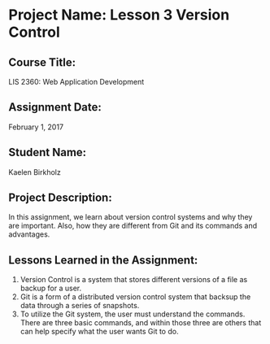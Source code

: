 # Project Name:  Lesson 3 Version Control

## Course Title:
LIS 2360:  Web Application Development

## Assignment Date:  
February 1, 2017

## Student Name:  
Kaelen Birkholz

## Project Description:
In this assignment, we learn about version control systems and why they are important. Also, how they are different from Git and its commands and advantages.

## Lessons Learned in the Assignment:
1. Version Control is a system that stores different versions of a file as backup for a user. 
2. Git is a form of a distributed version control system that backsup the data through a series of snapshots. 
3. To utilize the Git system, the user must understand the commands. There are three basic commands, and within those three are others that can help specify what the user wants Git to do. 

